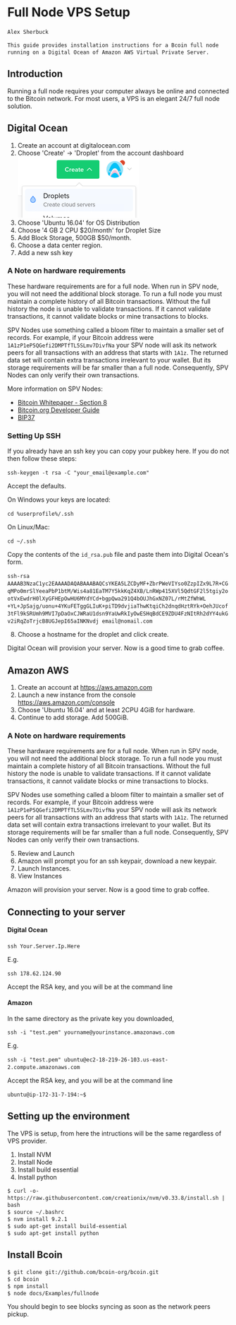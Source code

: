 # Full Node VPS Setup

```post-author
Alex Sherbuck
```

```post-description
This guide provides installation instructions for a Bcoin full node running on a Digital Ocean of Amazon AWS Virtual Private Server.
```

## Introduction

Running a full node requires your computer always be online and connected to the Bitcoin network. For most users, a VPS is an elegant 24/7 full node solution.

## Digital Ocean

1. Create an account at digitalocean.com
2. Choose 'Create' -> 'Droplet' from the account dashboard
![create droplet](https://raw.githubusercontent.com/bcoin-org/bcoin-org.github.io/staging/assets/images/guides/vps-create-droplet.png "Create Droplet")
3. Choose 'Ubuntu 16.04' for OS Distribution
4. Choose '4 GB 2 CPU $20/month' for Droplet Size
5. Add Block Storage, 500GB $50/month.
6. Choose a data center region.
7. Add a new ssh key

### A Note on hardware requirements
These hardware requirements are for a full node. When run in SPV node, you will not need the additional block storage. To run a full node you must maintain a complete history of all Bitcoin transactions. Without the full history the node is unable to validate transactions. If it cannot validate transactions, it cannot validate blocks or mine transactions to blocks.

SPV Nodes use something called a bloom filter to maintain a smaller set of records. For example, if your Bitcoin address were `1A1zP1eP5QGefi2DMPTfTL5SLmv7DivfNa` your SPV node will ask its network peers for all transactions with an address that starts with `1A1z`. The returned data set will contain extra transactions irrelevant to your wallet. But its storage requirements will be far smaller than a full node. Consequently, SPV Nodes can only verify their own transactions.

More information on SPV Nodes:
+ [Bitcoin Whitepaper - Section 8](https://bitcoin.org/bitcoin.pdf)
+ [Bitcoin.org Developer Guide](https://bitcoin.org/en/developer-guide#simplified-payment-verification-spv)
+ [BIP37](https://github.com/bitcoin/bips/blob/master/bip-0037.mediawiki)

### Setting Up SSH
If you already have an ssh key you can copy your pubkey here. If you do not then follow these steps:

`ssh-keygen -t rsa -C "your_email@example.com"`

Accept the defaults.

On Windows your keys are located:

`cd %userprofile%/.ssh`

On Linux/Mac:

`cd ~/.ssh`

Copy the contents of the `id_rsa.pub` file and paste them into Digital Ocean's form.

`ssh-rsa AAAAB3NzaC1yc2EAAAADAQABAAABAQCsYKEA5LZCDyMF+ZbrPWeVIYso0ZzpIZx9L7R+CGqMPo0mrSlYeeaPbP1btM/Wis4a81EaTM7Y5kkKqZ4XB/LnRWp415XVl5QdtGF2l5tgiy2ootVxEwdrH0lXyGFHEpOwHU6MYdYCd+bgpQwa291Q4bOUJhGxNZ07L/rMtZfWhWL
+YL+JpSajg/uonu+4YKuFETggGLIuK+piTD9dvjiaThwKtqiCh2dnqdHztRYk+OehJUcof3tFl9kSRUmh9MVI7pDaOxCJWRaU1dsn9YaUwRkIyOwESHqBdCE9ZDU4FzNItRh2dYY4ukGv2iRqZoTrjcB8UGJepI65aINKNvdj email@nomail.com`

8. Choose a hostname for the droplet and click create.

Digital Ocean will provision your server. Now is a good time to grab coffee.


## Amazon AWS

1. Create an account at https://aws.amazon.com
2. Launch a new instance from the console https://aws.amazon.com/console
3. Choose 'Ubuntu 16.04' and at least 2CPU 4GiB for hardware.
4. Continue to add storage. Add 500GiB.

### A Note on hardware requirements
These hardware requirements are for a full node. When run in SPV node, you will not need the additional block storage. To run a full node you must maintain a complete history of all Bitcoin transactions. Without the full history the node is unable to validate transactions. If it cannot validate transactions, it cannot validate blocks or mine transactions to blocks.

SPV Nodes use something called a bloom filter to maintain a smaller set of records. For example, if your Bitcoin address were `1A1zP1eP5QGefi2DMPTfTL5SLmv7DivfNa` your SPV node will ask its network peers for all transactions with an address that starts with `1A1z`. The returned data set will contain extra transactions irrelevant to your wallet. But its storage requirements will be far smaller than a full node. Consequently, SPV Nodes can only verify their own transactions.

5. Review and Launch
6. Amazon will prompt you for an ssh keypair, download a new keypair.
7. Launch Instances.
8. View Instances

Amazon will provision your server. Now is a good time to grab coffee.


## Connecting to your server

#### Digital Ocean

`ssh Your.Server.Ip.Here`

E.g.

`ssh 178.62.124.90`

Accept the RSA key, and you will be at the command line


#### Amazon

In the same directory as the private key you downloaded,

```chmod 400 test.pem
ssh -i "test.pem" yourname@yourinstance.amazonaws.com
```

E.g.

`ssh -i "test.pem" ubuntu@ec2-18-219-26-103.us-east-2.compute.amazonaws.com`

Accept the RSA key, and you will be at the command line

`ubuntu@ip-172-31-7-194:~$ `

## Setting up the environment
The VPS is setup, from here the intructions will be the same regardless of VPS provider.

1. Install NVM
2. Install Node
4. Install build essential
5. Install python

```
$ curl -o- https://raw.githubusercontent.com/creationix/nvm/v0.33.8/install.sh | bash
$ source ~/.bashrc
$ nvm install 9.2.1
$ sudo apt-get install build-essential
$ sudo apt-get install python
```
## Install Bcoin

```
$ git clone git://github.com/bcoin-org/bcoin.git
$ cd bcoin
$ npm install
$ node docs/Examples/fullnode
```

You should begin to see blocks syncing as soon as the network peers pickup.
